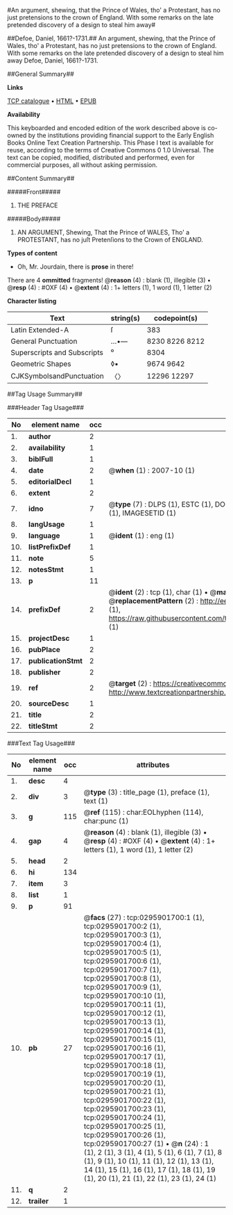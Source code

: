 #An argument, shewing, that the Prince of Wales, tho' a Protestant, has no just pretensions to the crown of England. With some remarks on the late pretended discovery of a design to steal him away#

##Defoe, Daniel, 1661?-1731.##
An argument, shewing, that the Prince of Wales, tho' a Protestant, has no just pretensions to the crown of England. With some remarks on the late pretended discovery of a design to steal him away
Defoe, Daniel, 1661?-1731.

##General Summary##

**Links**

[TCP catalogue](http://www.ota.ox.ac.uk/tcp/)  • 
[HTML](http://tei.it.ox.ac.uk/tcp/Texts-HTML/free/004/004880737.html)  • 
[EPUB](http://tei.it.ox.ac.uk/tcp/Texts-EPUB/free/004/004880737.epub)

**Availability**

This keyboarded and encoded edition of the
	       work described above is co-owned by the institutions
	       providing financial support to the Early English Books
	       Online Text Creation Partnership. This Phase I text is
	       available for reuse, according to the terms of Creative
	       Commons 0 1.0 Universal. The text can be copied,
	       modified, distributed and performed, even for
	       commercial purposes, all without asking permission.


##Content Summary##

#####Front#####

1. THE
PREFACE

#####Body#####

1. AN
ARGUMENT,
Shewing, That the
Prince of WALES,
Tho' a PROTESTANT, has no
juſt Pretenſions to the
Crown of ENGLAND.

**Types of content**

  * Oh, Mr. Jourdain, there is **prose** in there!

There are 4 **ommitted** fragments! 
 @__reason__ (4) : blank (1), illegible (3)  •  @__resp__ (4) : #OXF (4)  •  @__extent__ (4) : 1+ letters (1), 1 word (1), 1 letter (2)

**Character listing**


|Text|string(s)|codepoint(s)|
|---|---|---|
|Latin Extended-A|ſ|383|
|General Punctuation|…•—|8230 8226 8212|
|Superscripts             and Subscripts|⁰|8304|
|Geometric Shapes|◊▪|9674 9642|
|CJKSymbolsandPunctuation|〈〉|12296 12297|

##Tag Usage Summary##

###Header Tag Usage###

|No|element name|occ|attributes|
|---|---|---|---|
|1.|__author__|2||
|2.|__availability__|1||
|3.|__biblFull__|1||
|4.|__date__|2| @__when__ (1) : 2007-10 (1)|
|5.|__editorialDecl__|1||
|6.|__extent__|2||
|7.|__idno__|7| @__type__ (7) : DLPS (1), ESTC (1), DOCNO (1), TCP (1), GALEDOCNO (1), CONTENTSET (1), IMAGESETID (1)|
|8.|__langUsage__|1||
|9.|__language__|1| @__ident__ (1) : eng (1)|
|10.|__listPrefixDef__|1||
|11.|__note__|5||
|12.|__notesStmt__|1||
|13.|__p__|11||
|14.|__prefixDef__|2| @__ident__ (2) : tcp (1), char (1)  •  @__matchPattern__ (2) : ([0-9\-]+):([0-9IVX]+) (1), (.+) (1)  •  @__replacementPattern__ (2) : http://eebo.chadwyck.com/downloadtiff?vid=$1&page=$2 (1), https://raw.githubusercontent.com/textcreationpartnership/Texts/master/tcpchars.xml#$1 (1)|
|15.|__projectDesc__|1||
|16.|__pubPlace__|2||
|17.|__publicationStmt__|2||
|18.|__publisher__|2||
|19.|__ref__|2| @__target__ (2) : https://creativecommons.org/publicdomain/zero/1.0/ (1), http://www.textcreationpartnership.org/docs/. (1)|
|20.|__sourceDesc__|1||
|21.|__title__|2||
|22.|__titleStmt__|2||


###Text Tag Usage###

|No|element name|occ|attributes|
|---|---|---|---|
|1.|__desc__|4||
|2.|__div__|3| @__type__ (3) : title_page (1), preface (1), text (1)|
|3.|__g__|115| @__ref__ (115) : char:EOLhyphen (114), char:punc (1)|
|4.|__gap__|4| @__reason__ (4) : blank (1), illegible (3)  •  @__resp__ (4) : #OXF (4)  •  @__extent__ (4) : 1+ letters (1), 1 word (1), 1 letter (2)|
|5.|__head__|2||
|6.|__hi__|134||
|7.|__item__|3||
|8.|__list__|1||
|9.|__p__|91||
|10.|__pb__|27| @__facs__ (27) : tcp:0295901700:1 (1), tcp:0295901700:2 (1), tcp:0295901700:3 (1), tcp:0295901700:4 (1), tcp:0295901700:5 (1), tcp:0295901700:6 (1), tcp:0295901700:7 (1), tcp:0295901700:8 (1), tcp:0295901700:9 (1), tcp:0295901700:10 (1), tcp:0295901700:11 (1), tcp:0295901700:12 (1), tcp:0295901700:13 (1), tcp:0295901700:14 (1), tcp:0295901700:15 (1), tcp:0295901700:16 (1), tcp:0295901700:17 (1), tcp:0295901700:18 (1), tcp:0295901700:19 (1), tcp:0295901700:20 (1), tcp:0295901700:21 (1), tcp:0295901700:22 (1), tcp:0295901700:23 (1), tcp:0295901700:24 (1), tcp:0295901700:25 (1), tcp:0295901700:26 (1), tcp:0295901700:27 (1)  •  @__n__ (24) : 1 (1), 2 (1), 3 (1), 4 (1), 5 (1), 6 (1), 7 (1), 8 (1), 9 (1), 10 (1), 11 (1), 12 (1), 13 (1), 14 (1), 15 (1), 16 (1), 17 (1), 18 (1), 19 (1), 20 (1), 21 (1), 22 (1), 23 (1), 24 (1)|
|11.|__q__|2||
|12.|__trailer__|1||
